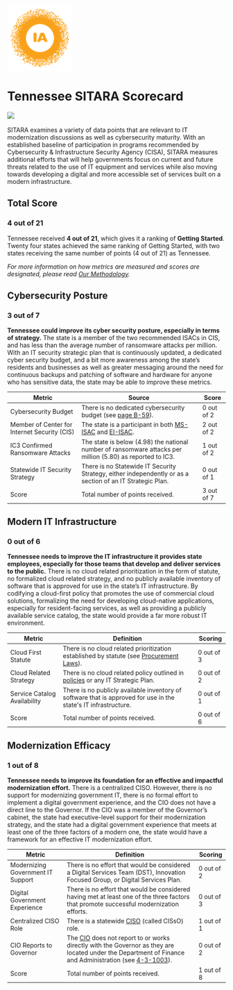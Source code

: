 ![image](https://github.com/internetassociation/SITARA/blob/main/Assets/IA_Mark.png)

# Tennessee SITARA Scorecard

<img src="https://upload.wikimedia.org/wikipedia/commons/thumb/9/9e/Flag_of_Tennessee.svg/640px-Flag_of_Tennessee.svg.png" width="100" />

SITARA examines a variety of data points that are relevant to IT modernization discussions as well as cybersecurity maturity. With an established baseline of participation in programs recommended by Cybersecurity & Infrastructure Security Agency (CISA), SITARA measures additional efforts that will help governments focus on current and future threats related to the use of IT equipment and services while also moving towards developing a digital and more accessible set of services built on a modern infrastructure.

## Total Score

### 4 out of 21

Tennessee received **4 out of 21**, which gives it a ranking of **Getting Started**. Twenty four states achieved the same ranking of Getting Started, with two states receiving the same number of points (4 out of 21) as Tennessee.

*For more information on how metrics are measured and scores are designated, please read [Our Methodology](https://github.com/internetassociation/SITARA/blob/main/Data/Individual-Data/Our-Methodology.md).*

## Cybersecurity Posture

### 3 out of 7

**Tennessee could improve its cyber security posture, especially in terms of strategy.** The state is a member of the two recommended ISACs in CIS, and has less than the average number of ransomware attacks per million. With an IT security strategic plan that is continuously updated, a dedicated cyber security budget, and a bit more awareness among the state’s residents and businesses as well as greater messaging around the need for continuous backups and patching of software and hardware for anyone who has sensitive data, the state may be able to improve these metrics.

Metric | Source | Score
--- | --- | ---
Cybersecurity Budget | There is no dedicated cybersecurity budget (see [page B-59](https://www.tn.gov/content/dam/tn/finance/budget/documents/2021BudgetDocumentVol1.pdf)). | 0 out of 2
Member of Center for Internet Security (CIS) | The state is a participant in both [MS-ISAC](https://www.cisecurity.org/partners-state-government/) and [EI-ISAC](https://www.cisecurity.org/ei-isac/partners-ei-isac/). | 2 out of 2
IC3 Confirmed Ransomware Attacks | The state is below (4.98) the national number of ransomware attacks per million (5.80) as reported to IC3. | 1 out of 2
Statewide IT Security Strategy | There is no Statewide IT Security Strategy, either independently or as a section of an IT Strategic Plan. | 0 out of 1
Score | Total number of points received. | 3 out of 7

## Modern IT Infrastructure

### 0 out of 6

**Tennessee needs to improve the IT infrastructure it provides state employees, especially for those teams that develop and deliver services to the public.** There is no cloud related prioritization in the form of statute, no formalized cloud related strategy, and no publicly available inventory of software that is approved for use in the state’s IT infrastructure. By codifying a cloud-first policy that promotes the use of commercial cloud solutions, formalizing the need for developing cloud-native applications, especially for resident-facing services, as well as providing a publicly available service catalog, the state would provide a far more robust IT environment.

Metric | Definition | Scoring
--- | --- | ---
Cloud First Statute | There is no cloud related prioritization established by statute (see [Procurement Laws](https://www.tn.gov/generalservices/procurement/central-procurement-office--cpo-/library-/cpo-laws-central-procurement-office.html)). | 0 out of 3
Cloud Related Strategy | There is no cloud related policy outlined in [policies](https://www.tn.gov/finance/strategic-technology-solutions/strategic-technology-solutions/sts-security-policies.html) or any IT Strategic Plan. | 0 out of 2
Service Catalog Availability | There is no publicly available inventory of software that is approved for use in the state's IT infrastructure. | 0 out of 1
Score | Total number of points received. | 0 out of 6

## Modernization Efficacy

### 1 out of 8

**Tennessee needs to improve its foundation for an effective and impactful modernization effort.** There is a centralized CISO. However, there is no support for modernizing government IT, there is no formal effort to implement a digital government experience, and the CIO does not have a direct line to the Governor. If the CIO was a member of the Governor’s cabinet, the state had executive-level support for their modernization strategy, and the state had a digital government experience that meets at least one of the three factors of a modern one, the state would have a framework for an effective IT modernization effort.

Metric | Definition | Scoring
--- | --- | ---
Modernizing Government IT Support | There is no effort that would be considered a Digital Services Team (DST), Innovation Focused Group, or Digital Services Plan. | 0 out of 2
Digital Government Experience | There is no effort that would be considered having met at least one of the three factors that promote successful modernization efforts. | 0 out of 3
Centralized CISO Role  | There is a statewide [CISO](https://www.tn.gov/content/dam/tn/finance/documents/isc-documents/ISC%20Minutes%209-11-19%20(approved%20June%204th%202020).pdf) (called CISsO) role. | 1 out of 1
CIO Reports to Governor | The [CIO](https://www.tn.gov/finance/strategic-technology-solutions.html) does not report to or works directly with the Governor as they are located under the Department of Finance and Administration (see [4-3-1003](https://advance.lexis.com/documentpage/?pdmfid=1000516&crid=b9018f69-9896-4ea6-9e2a-616d383ed488&nodeid=AAEAADAAKAAD&nodepath=%2fROOT%2fAAE%2fAAEAAD%2fAAEAADAAK%2fAAEAADAAKAAD&level=4&haschildren=&populated=false&title=4-3-1003.+Establishment+and+transfer+of+divisions.&config=025054JABlOTJjNmIyNi0wYjI0LTRjZGEtYWE5ZC0zNGFhOWNhMjFlNDgKAFBvZENhdGFsb2cDFQ14bX2GfyBTaI9WcPX5&pddocfullpath=%2fshared%2fdocument%2fstatutes-legislation%2furn%3acontentItem%3a4WYJ-1040-R03J-X3HS-00008-00&ecomp=c38_kkk&prid=c46b9fcb-375b-45bf-84fe-61515a01b0b9)). | 0 out of 2
Score | Total number of points received. | 1 out of 8